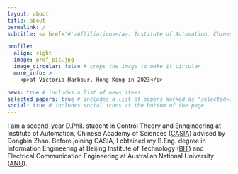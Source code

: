```yaml
---
layout: about
title: about
permalink: /
subtitle: <a href='#'>Affiliations</a>. Institute of Automation, Chinese Academy of Sciences

profile:
  align: right
  image: prof_pic.jpg
  image_circular: false # crops the image to make it circular
  more_info: >
    <p>at Victoria Harbour, Hong Kong in 2023</p>

news: true # includes a list of news items
selected_papers: true # includes a list of papers marked as "selected={true}"
social: true # includes social icons at the bottom of the page
---
```


I am a second-year D.Phil. student in Control Theory and Enngineering at Institute of Automation, Chinese Academy of Sciences ([CASIA](https://www.ia.cas.cn/)) advised by Dongbin Zhao. Before joining CASIA, I obtained my B.Eng. degree in Information Engineering at Beijing Institute of Technology ([BIT](https://www.bit.edu.cn/)) and Electrical Communication Engineering at Australian National University ([ANU](https://www.anu.edu.au/)). 

